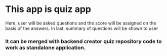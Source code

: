 # This app is quiz app  

Here, user will be asked questions and the score will be assigned on the basis of the answers.
In last, summary of questions will be shown to user

### It can be merged with backend creator quiz repository code to work as standalone application.


